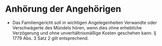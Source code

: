 # Anhörung der Angehörigen

- Das Familiengericht soll in wichtigen Angelegenheiten Verwandte oder Verschwägerte des Mündels hören, wenn dies ohne erhebliche Verzögerung und ohne unverhältnismäßige Kosten geschehen kann. § 1779 Abs. 3 Satz 2 gilt entsprechend.

